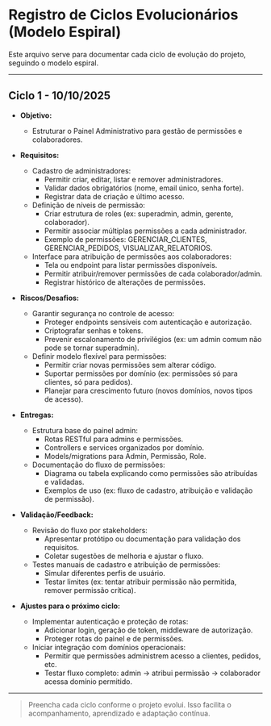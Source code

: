 # Registro de Ciclos Evolucionários (Modelo Espiral)

Este arquivo serve para documentar cada ciclo de evolução do projeto, seguindo o modelo espiral.

---


## Ciclo 1 - 10/10/2025
- **Objetivo:**
  - Estruturar o Painel Administrativo para gestão de permissões e colaboradores.

- **Requisitos:**
  - Cadastro de administradores:
    - Permitir criar, editar, listar e remover administradores.
    - Validar dados obrigatórios (nome, email único, senha forte).
    - Registrar data de criação e último acesso.
  - Definição de níveis de permissão:
    - Criar estrutura de roles (ex: superadmin, admin, gerente, colaborador).
    - Permitir associar múltiplas permissões a cada administrador.
    - Exemplo de permissões: GERENCIAR_CLIENTES, GERENCIAR_PEDIDOS, VISUALIZAR_RELATORIOS.
  - Interface para atribuição de permissões aos colaboradores:
    - Tela ou endpoint para listar permissões disponíveis.
    - Permitir atribuir/remover permissões de cada colaborador/admin.
    - Registrar histórico de alterações de permissões.

- **Riscos/Desafios:**
  - Garantir segurança no controle de acesso:
    - Proteger endpoints sensíveis com autenticação e autorização.
    - Criptografar senhas e tokens.
    - Prevenir escalonamento de privilégios (ex: um admin comum não pode se tornar superadmin).
  - Definir modelo flexível para permissões:
    - Permitir criar novas permissões sem alterar código.
    - Suportar permissões por domínio (ex: permissões só para clientes, só para pedidos).
    - Planejar para crescimento futuro (novos domínios, novos tipos de acesso).

- **Entregas:**
  - Estrutura base do painel admin:
    - Rotas RESTful para admins e permissões.
    - Controllers e services organizados por domínio.
    - Models/migrations para Admin, Permissão, Role.
  - Documentação do fluxo de permissões:
    - Diagrama ou tabela explicando como permissões são atribuídas e validadas.
    - Exemplos de uso (ex: fluxo de cadastro, atribuição e validação de permissão).

- **Validação/Feedback:**
  - Revisão do fluxo por stakeholders:
    - Apresentar protótipo ou documentação para validação dos requisitos.
    - Coletar sugestões de melhoria e ajustar o fluxo.
  - Testes manuais de cadastro e atribuição de permissões:
    - Simular diferentes perfis de usuário.
    - Testar limites (ex: tentar atribuir permissão não permitida, remover permissão crítica).

- **Ajustes para o próximo ciclo:**
  - Implementar autenticação e proteção de rotas:
    - Adicionar login, geração de token, middleware de autorização.
    - Proteger rotas do painel e de permissões.
  - Iniciar integração com domínios operacionais:
    - Permitir que permissões administrem acesso a clientes, pedidos, etc.
    - Testar fluxo completo: admin → atribui permissão → colaborador acessa domínio permitido.

---

> Preencha cada ciclo conforme o projeto evolui. Isso facilita o acompanhamento, aprendizado e adaptação contínua.